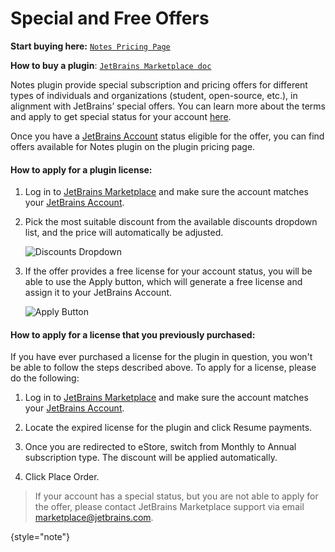 # Special and Free Offers

<tldr>

**Start buying here:** [`Notes Pricing Page`](https://plugins.jetbrains.com/plugin/17501-notes/pricing)

**How to buy a plugin**: [`JetBrains Marketplace doc`](https://plugins.jetbrains.com/docs/marketplace/how-to-buy-a-plugin.html)
</tldr>

Notes plugin provide special subscription and pricing offers for different types of individuals and organizations (student, open-source, etc.), in alignment with JetBrains’ special offers. You can learn more about the terms and apply to get special status for your account [here](https://www.jetbrains.com/store/#discounts).

Once you have a [JetBrains Account](https://account.jetbrains.com/) status eligible for the offer, you can find offers available for Notes plugin on the plugin pricing page.

#### How to apply for a plugin license:

1.  Log in to [JetBrains Marketplace](https://plugins.jetbrains.com/) and make sure the account matches your [JetBrains Account](https://account.jetbrains.com/login).

2.  Pick the most suitable discount from the available discounts dropdown list, and the price will automatically be adjusted.

    ![Discounts Dropdown](https://plugins.jetbrains.com/docs/marketplace/images/discounts_dropdown.png "Discounts Dropdown")

3.  If the offer provides a free license for your account status, you will be able to use the <control>Apply</control> button, which will generate a free license and assign it to your JetBrains Account.

    ![Apply Button](https://plugins.jetbrains.com/docs/marketplace/images/apply_button.png "Apply Button")


#### How to apply for a license that you previously purchased:[](https://plugins.jetbrains.com/docs/marketplace/community-programs.html#how-to-apply-after-purchasing-it)

If you have ever purchased a license for the plugin in question, you won't be able to follow the steps described above. To apply for a license, please do the following:

1.  Log in to [JetBrains Marketplace](https://plugins.jetbrains.com/) and make sure the account matches your [JetBrains Account](https://account.jetbrains.com/login).

2.  Locate the expired license for the plugin and click <control>Resume payments</control>.

3.  Once you are redirected to eStore, switch from <control>Monthly</control> to <control>Annual</control> subscription type. The discount will be applied automatically.

4.  Click <control>Place Order</control>.


> If your account has a special status, but you are not able to apply for the offer, please contact JetBrains Marketplace support via email [marketplace@jetbrains.com](mailto:marketplace@jetbrains.com).

{style="note"}